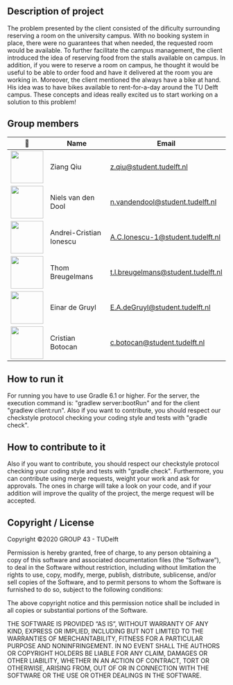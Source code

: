 ## Description of project
The problem presented by the client consisted of the dificulty surrounding reserving a room on the university campus. With no booking system in place, there were no guarantees that when needed, the requested room would be available.
To further facilitate the campus management, the client introduced the idea of reserving food from the stalls available on campus. In addition, if you were to reserve a room on campus, he thought it would be useful to be able to order food and have it delivered at the room you are working in.
Moreover, the client mentioned the always have a bike at hand. His idea was to have bikes available to rent-for-a-day around the TU Delft campus.
These concepts and ideas really excited us to start working on a solution to this problem!

## Group members

| 📸 | Name | Email |
|---|---|---|
| <img src="https://avatars2.githubusercontent.com/u/19258977?s=400&u=d8726efdbf4b7309885c706d8b4e1755d795a1e6&v=4" width="75" height="75"> | Ziang Qiu | z.qiu@student.tudelft.nl | 
| <img src="https://secure.gravatar.com/avatar/27a4a10c0f6c90530a0e209b187ba51d?s=800&d=identicon" width="75" height="75"> | Niels van den Dool| n.vandendool@student.tudelft.nl |
| <img src="https://img.favpng.com/11/8/22/usopp-monkey-d-luffy-mr-krabs-sandy-cheeks-tony-tony-chopper-png-favpng-PuYeWXasWku1GbUNbPm6Lu1nG.jpg" width="75" height="75"> | Andrei-Cristian Ionescu | A.C.Ionescu-1@student.tudelft.nl | 
| <img src="https://img.favpng.com/0/10/6/u9752u4e91u8bc0uff08fate-of-ascensionuff09-mobile-game-android-ios-gamer-png-favpng-6vmziKn54Sk5Zq0Mk8XS3RrWi.jpg" width="75" height="75"> | Thom Breugelmans| t.l.breugelmans@student.tudelft.nl |
| <img src="https://i.kym-cdn.com/photos/images/facebook/001/564/773/6cf.jpg" width="75" height="75"> |Einar de Gruyl | E.A.deGruyl@student.tudelft.nl |
| <img src="https://img.favpng.com/15/8/9/information-technology-diploma-informatics-3d-computer-graphics-png-favpng-JdE38vAEJxKKgDXwEggurwQCM.jpg" width="75" height="75"> |Cristian Botocan | c.botocan@student.tudelft.nl |

<!-- Instructions (remove once assignment has been completed -->
<!-- - Add (only!) your own name to the table above (use Markdown formatting) -->
<!-- - Mention your *student* email address -->
<!-- - Preferably add a recognisable photo, otherwise add your GitLab photo -->
<!-- - (please make sure the photos have the same size) --> 

## How to run it
For running you have to use Gradle 6.1 or higher. For the server, the execution command is: "gradlew server:bootRun" and 
for the client "gradlew client:run". Also if you want to contribute, you should respect our checkstyle protocol checking your coding style and tests with "gradle check".

## How to contribute to it
Also if you want to contribute, you should respect our checkstyle protocol checking your coding style and tests with "gradle check". Furthermore, you can contribute using merge requests, weight your work and ask for approvals. The ones in charge will take a look on your code, 
and if your addition will improve the quality of the project, the merge request will be accepted.

## Copyright / License
Copyright ©2020 GROUP 43 - TUDelft

Permission is hereby granted, free of charge, to any person obtaining a copy of this software and associated documentation files (the “Software”), to deal in the Software without restriction, including without limitation the rights to use, copy, modify, merge, publish, distribute, sublicense, and/or sell copies of the Software, and to permit persons to whom the Software is furnished to do so, subject to the following conditions:

The above copyright notice and this permission notice shall be included in all copies or substantial portions of the Software.

THE SOFTWARE IS PROVIDED “AS IS”, WITHOUT WARRANTY OF ANY KIND, EXPRESS OR IMPLIED, INCLUDING BUT NOT LIMITED TO THE WARRANTIES OF MERCHANTABILITY, FITNESS FOR A PARTICULAR PURPOSE AND NONINFRINGEMENT. IN NO EVENT SHALL THE AUTHORS OR COPYRIGHT HOLDERS BE LIABLE FOR ANY CLAIM, DAMAGES OR OTHER LIABILITY, WHETHER IN AN ACTION OF CONTRACT, TORT OR OTHERWISE, ARISING FROM, OUT OF OR IN CONNECTION WITH THE SOFTWARE OR THE USE OR OTHER DEALINGS IN THE SOFTWARE.
